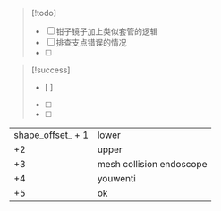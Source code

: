 
>[!todo]
>- [ ] 钳子镜子加上类似套管的逻辑
>- [ ] 排查支点错误的情况
>- [ ] 

>[!success]
>- [ ] 
>- [ ] 
>- [ ] 

|  |  |
| ---- | ---- |
| shape_offset_ + 1 | lower |
| +2 | upper |
| +3 | mesh collision endoscope |
| +4 | youwenti |
| +5 | ok |
